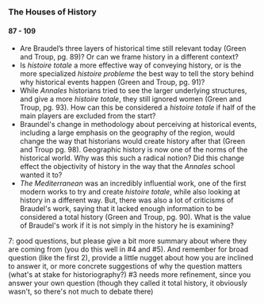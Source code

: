 ### The Houses of History
#### 87 - 109 
- Are Braudel’s three layers of historical time still relevant today (Green and Troup, pg. 89)? Or can we frame history in a different context?
- Is *histoire totale* a more effective way of conveying history, or is the more specialized *histoire probleme* the best way to tell the story behind why historical events happen (Green and Troup, pg. 91)?
- While *Annales* historians tried to see the larger underlying structures, and give a more *histoire totale*, they still ignored women (Green and Troup, pg. 93). How can this be considered a *histoire totale* if half of the main players are excluded from the start? 
- Braundel's change in methodology about perceiving at historical events, including a large emphasis on the geography of the region, would change the way that historians would create history after that (Green and Troup pg. 98). Geographic history is now one of the norms of the historical world. Why was this such a radical notion? Did this change effect the objectivity of history in the way that the *Annales* school wanted it to? 
- *The Mediterranean* was an incredibly influential work, one of the first modern works to try and create *histoire totale*, while also looking at history in a different way. But, there was also a lot of criticisms of Braudel's work, saying that it lacked enough information to be considered a total history (Green and Troup, pg. 90). What is the value of Braudel's work if it is not simply in the history he is examining? 

7: good questions, but please give a bit more summary about where they are coming from (you do this well in #4 and #5). And remember for broad question (like the first 2), provide a little nugget about how you are inclined to answer it, or more concrete suggestions of why the question matters (what's at stake for historiography?) #3 needs more refinement, since you answer your own question (though they called it total history, it obviously wasn't, so there's not much to debate there)
